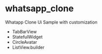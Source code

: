 # whatsapp_clone

Whatapp Clone Ui Sample with customization

- TabBarView
- StatefulWidget
- CircleAvatar
- ListView.builder

